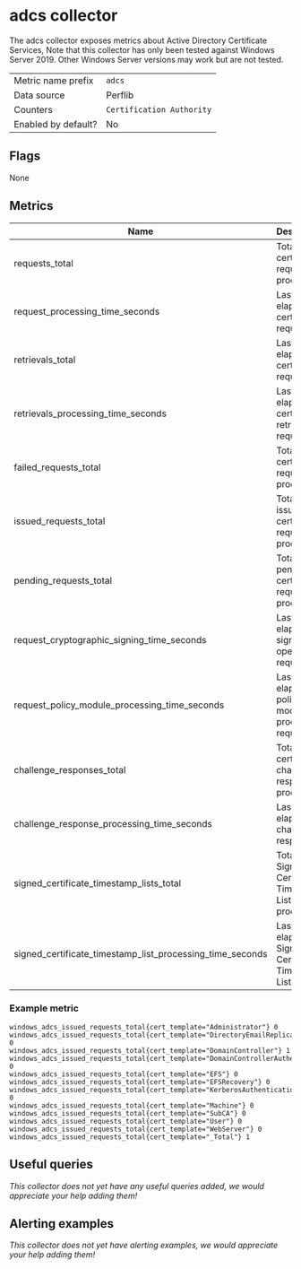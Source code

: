 # adcs collector

The adcs collector exposes metrics about Active Directory Certificate Services, Note that this collector has only been tested against Windows Server 2019.
Other Windows Server versions may work but are not tested.

|||
-|-
Metric name prefix  | `adcs`
Data source         | Perflib
Counters            | `Certification Authority`
Enabled by default? | No

## Flags

None

## Metrics

<!-- BEGIN auto-generated metrics table -->
Name | Description | Type | Labels
-----|-------------|------|-------
|requests_total|Total certificate requests processed|counter|`cert_template`|
|request_processing_time_seconds|Last time elapsed for certificate requests|gauge|`cert_template`|
|retrievals_total|Last time elapsed for certificate requests|counter|`cert_template`|
|retrievals_processing_time_seconds|Last time elapsed for certificate retrieval request|gauge|`cert_template`|
|failed_requests_total|Total failed certificate requests processed|counter|`cert_template`|
|issued_requests_total|Total issued certificate requests processed|counter|`cert_template`|
|pending_requests_total|Total pending certificate requests processed|counter|`cert_template`|
|request_cryptographic_signing_time_seconds|Last time elapsed for signing operation request|gauge|`cert_template`|
|request_policy_module_processing_time_seconds|Last time elapsed for policy module processing request|gauge|`cert_template`|
|challenge_responses_total|Total certificate challenge responses processed|counter|`cert_template`|
|challenge_response_processing_time_seconds|Last time elapsed for challenge response|gauge|`cert_template`|
|signed_certificate_timestamp_lists_total|Total Signed Certificate Timestamp Lists processed|counter|`cert_template`|
|signed_certificate_timestamp_list_processing_time_seconds|Last time elapsed for Signed Certificate Timestamp List|gauge|`cert_template`|
<!-- END auto-generated metrics table -->

### Example metric
```
windows_adcs_issued_requests_total{cert_template="Administrator"} 0
windows_adcs_issued_requests_total{cert_template="DirectoryEmailReplication"} 0
windows_adcs_issued_requests_total{cert_template="DomainController"} 1
windows_adcs_issued_requests_total{cert_template="DomainControllerAuthentication"} 0
windows_adcs_issued_requests_total{cert_template="EFS"} 0
windows_adcs_issued_requests_total{cert_template="EFSRecovery"} 0
windows_adcs_issued_requests_total{cert_template="KerberosAuthentication"} 0
windows_adcs_issued_requests_total{cert_template="Machine"} 0
windows_adcs_issued_requests_total{cert_template="SubCA"} 0
windows_adcs_issued_requests_total{cert_template="User"} 0
windows_adcs_issued_requests_total{cert_template="WebServer"} 0
windows_adcs_issued_requests_total{cert_template="_Total"} 1
```

## Useful queries
_This collector does not yet have any useful queries added, we would appreciate your help adding them!_

## Alerting examples
_This collector does not yet have alerting examples, we would appreciate your help adding them!_
